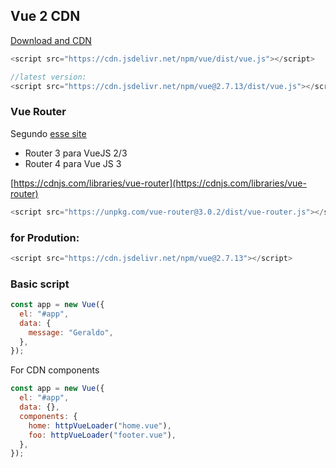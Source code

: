 ## Vue 2 CDN

[Download and CDN](https://v2.vuejs.org/v2/guide/installation.html)

```js
<script src="https://cdn.jsdelivr.net/npm/vue/dist/vue.js"></script>

//latest version:
<script src="https://cdn.jsdelivr.net/npm/vue@2.7.13/dist/vue.js"></script>

```

### Vue Router

Segundo [esse site](https://github.com/vuejs/router)

- Router 3 para VueJS 2/3
- Router 4 para Vue JS 3

[https://cdnjs.com/libraries/vue-router](https://cdnjs.com/libraries/vue-router)

```js
<script src="https://unpkg.com/vue-router@3.0.2/dist/vue-router.js"></script>
```

### for Prodution:

```js
<script src="https://cdn.jsdelivr.net/npm/vue@2.7.13"></script>
```

### Basic script

```js
const app = new Vue({
  el: "#app",
  data: {
    message: "Geraldo",
  },
});
```

For CDN components

```js
const app = new Vue({
  el: "#app",
  data: {},
  components: {
    home: httpVueLoader("home.vue"),
    foo: httpVueLoader("footer.vue"),
  },
});
```
